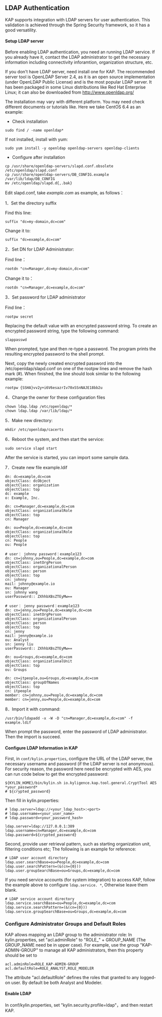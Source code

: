 ## LDAP Authentication

KAP supports integration with LDAP servers for user authentication. This validation is achieved through the Spring Security framework, so it has a good versatility. 

#### Setup LDAP server
Before enabling LDAP authentication, you need an running LDAP service. If you already have it, contact the LDAP administrator to get the necessary information including connectivity inforamtion, organization structure, etc.

If you don't have LDAP server, need install one for KAP. The recommended server tool is OpenLDAP Server 2.4, as it is an open source implementation (under OpenLDAP Public License) and is the most popular LDAP server. It has been packaged in some Linux distributions like Red Hat Enterprise Linux; it can also be downloaded from http://www.openldap.org/

The installation may vary with different platform. You may need check different documents or tutorials like. Here we take CentOS 6.4 as an example:  

* Check installation
```shell
sudo find / -name openldap*
```

If not installed, install with yum:
```shell
sudo yum install -y openldap openldap-servers openldap-clients
```

* Configure after installation
```shell
cp /usr/share/openldap-servers/slapd.conf.obsolete /etc/openldap/slapd.conf
cp /usr/share/openldap-servers/DB_CONFIG.example /var/lib/ldap/DB_CONFIG
mv /etc/openldap/slapd.d{,.bak}
```

Edit slapd.conf, take *example.com* as example, as follows：

1．Set the directory suffix

Find this line:
```
suffix "dc=my-domain,dc=com"
```

Change it to:
```
suffix "dc=example,dc=com"
```

2．Set DN for LDAP Administrator:

Find line：
```
rootdn "cn=Manager,dc=my-domain,dc=com"
```

Change it to：
```
rootdn "cn=Manager,dc=example,dc=com"
```

3．Set password for LDAP administrator

Find line：

```
rootpw secret
```

Replacing the default value with an encrypted password string. To create an encrypted password string, type the following command:

```
slappasswd
```

When prompted, type and then re-type a password. The program prints the resulting encrypted password to the shell prompt.

Next, copy the newly created encrypted password into the /etc/openldap/slapd.conf on one of the rootpw lines and remove the hash mark (#). When finished, the line should look similar to the following example:
```
rootpw {SSHA}vv2y+i6V6esazrIv70xSSnNAJE18bb2u
```

4．Change the owner for these configuration files

```shell
chown ldap.ldap /etc/openldap/*
chown ldap.ldap /var/lib/ldap/*
```

5．Make new directory:
```shell
mkdir /etc/openldap/cacerts
```

6．Reboot the system, and then start the service:
```shell
sudo service slapd start
```

After the service is started, you can import some sample data.

7．Create new file example.ldif
```properties
dn: dc=example,dc=com
objectClass: dcObject
objectClass: organization
objectClass: top
dc: example
o: Example, Inc.

dn: cn=Manager,dc=example,dc=com
objectClass: organizationalRole
objectClass: top
cn: Manager

dn: ou=People,dc=example,dc=com
objectClass: organizationalRole
objectClass: top
cn: People
ou: People

# user： johnny password：example123
dn: cn=johnny,ou=People,dc=example,dc=com
objectClass: inetOrgPerson
objectClass: organizationalPerson
objectClass: person
objectClass: top
cn: johnny
mail: johnny@example.io
ou: Manager
sn: johnny wang
userPassword:: ZXhhbXBsZTEyMw==

# user： jenny password：example123
dn: cn=jenny,ou=People,dc=example,dc=com
objectClass: inetOrgPerson
objectClass: organizationalPerson
objectClass: person
objectClass: top
cn: jenny
mail: jenny@example.io
ou: Analyst
sn: jenny liu
userPassword:: ZXhhbXBsZTEyMw==

dn: ou=Groups,dc=example,dc=com
objectClass: organizationalUnit
objectClass: top
ou: Groups

dn: cn=itpeople,ou=Groups,dc=example,dc=com
objectClass: groupOfNames
objectClass: top
cn: itpeople
member: cn=johnny,ou=People,dc=example,dc=com
member: cn=jenny,ou=People,dc=example,dc=com
```

8．Import it with command:

```shell
/usr/bin/ldapadd -x -W -D "cn=Manager,dc=example,dc=com" -f example.ldif
```

When prompt the password, enter the password of LDAP administrator. Then the import is succeed.


#### Configure LDAP Information in KAP

First, in `conf/kylin.properties`, configure the URL of the LDAP server, the necessary username and password (if the LDAP server is not anonymous). For security reason, the password here need be encrypted with AES, you can run code below to get the encrypted password: 
```shell
${KYLIN_HOME}/bin/kylin.sh io.kyligence.kap.tool.general.CryptTool AES *your_password*
# ${crypted_password}
```

Then fill in kylin.properties:

```properties
# ldap.server=ldap://<your_ldap_host>:<port>
# ldap.username=<your_user_name>
# ldap.password=<your_password_hash>

ldap.server=ldap://127.0.0.1:389
ldap.username=cn=Manager,dc=example,dc=com
ldap.password=${crypted_password}
```

Second, provide user retrieval pattern, such as starting organization unit, filtering conditions etc; The following is an example for reference:

```properties
# LDAP user account directory
ldap.user.searchBase=ou=People,dc=example,dc=com
ldap.user.searchPattern=(&(cn={0}))
ldap.user.groupSearchBase=ou=Groups,dc=example,dc=com
```

If you need service accounts (for system integration) to access KAP, follow the example above to configure `ldap.service. *`, Otherwise leave them blank.
```properties
# LDAP service account directory
ldap.service.searchBase=ou=People,dc=example,dc=com
ldap.service.searchPattern=(&(cn={0}))
ldap.service.groupSearchBase=ou=Groups,dc=example,dc=com
```

### Configure Administrator Groups and Default Roles

KAP allows mapping an LDAP group to the administrator role: In kylin.properties, set "acl.adminRole" to "ROLE_" + GROUP_NAME (The GROUP_NAME need be in upper case). For example, use the group "KAP-ADMIN-GROUP" to manage all KAP administrators, then this property should be set to

```
acl.adminRole=ROLE_KAP-ADMIN-GROUP
acl.defaultRole=ROLE_ANALYST,ROLE_MODELER
```

The attribute "acl.defaultRole" defines the roles that granted to any logged-on user. By default be both Analyst and Modeler.

#### Enable LDAP

In conf/kylin.properties, set "kylin.security.profile=ldap"，and then restart KAP.



